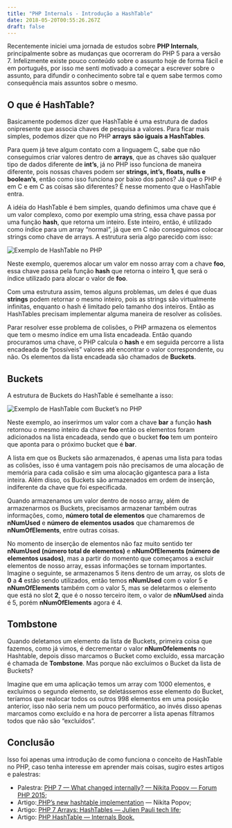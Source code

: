 ```yaml
---
title: "PHP Internals - Introdução a HashTable"
date: 2018-05-20T00:55:26.267Z
draft: false
---
```


Recentemente iniciei uma jornada de estudos sobre **PHP Internals**,
principalmente sobre as mudanças que ocorreram do PHP 5 para a versão 7.
Infelizmente existe pouco conteúdo sobre o assunto hoje de forma fácil e em
português, por isso me senti motivado a começar a escrever sobre o assunto, para
difundir o conhecimento sobre tal e quem sabe termos como consequência mais
assuntos sobre o mesmo.

## O que é HashTable?

Basicamente podemos dizer que HashTable é uma estrutura de dados onipresente que
associa chaves de pesquisa a valores. Para ficar mais simples, podemos dizer que
no PHP **arrays** **são iguais a HashTables**.

Para quem já teve algum contato com a linguagem C, sabe que não conseguimos
criar valores dentro de **arrays**, que as chaves são qualquer tipo de dados
diferente de **int’s**, já no PHP isso funciona de maneira diferente, pois
nossas chaves podem ser **strings, int’s, floats, nulls e boolean’s**, então
como isso funciona por baixo dos panos? Já que o PHP é em C e em C as coisas são
diferentes? É nesse momento que o HashTable entra.

A idéia do HashTable é bem simples, quando definimos uma chave que é um valor
complexo, como por exemplo uma string, essa chave passa por uma função **hash**,
que retorna um inteiro. Este inteiro, então, é utilizado como índice para um
array “normal”, já que em C não conseguimos colocar strings como chave de
arrays. A estrutura seria algo parecido com isso:

![Exemplo de HashTable no PHP](/uploads/2018/05/20/example-hashtable-php.png)

Neste exemplo, queremos alocar um valor em nosso array com a chave **foo**, essa
chave passa pela função **hash** que retorna o inteiro **1**, que será o índice
utilizado para alocar o valor de **foo**.

Com uma estrutura assim, temos alguns problemas, um deles é que duas **strings**
podem retornar o mesmo inteiro, pois as strings são virtualmente infinitas,
enquanto o hash é limitado pelo tamanho dos inteiros. Então as HashTables
precisam implementar alguma maneira de resolver as colisões.

Parar resolver esse problema de colisões, o PHP armazena os elementos que tem o
mesmo índice em uma lista encadeada. Então quando procuramos uma chave, o PHP
calcula o **hash** e em seguida percorre a lista encadeada de “possíveis”
valores até encontrar o valor correspondente, ou não. Os elementos da lista
encadeada são chamados de **Buckets**.

## Buckets

A estrutura de Buckets do HashTable é semelhante a isso:

![Exemplo de HashTable com Bucket’s no PHP](/uploads/2018/05/20/example-hashtable-with-buckets-in-php.png)

Neste exemplo, ao inserirmos um valor com a chave **bar** a função **hash** 
retornou o mesmo inteiro da chave **foo** então os elementos foram adicionados
na lista encadeada, sendo que o bucket **foo** tem um ponteiro que aponta para o
próximo bucket que é **bar**.

A lista em que os Buckets são armazenados, é apenas uma lista para todas as
colisões, isso é uma vantagem pois não precisamos de uma alocação de memória
para cada colisão e sim uma alocação gigantesca para a lista inteira. Além
disso, os Buckets são armazenados em ordem de inserção, indiferente da chave que
foi especificada.

Quando armazenamos um valor dentro de nosso array, além de armazenarmos os
Buckets, precisamos armazenar também outras informações, como, **número total de
elementos** que chamaremos de **nNumUsed** e **número de elementos usados** que
chamaremos de **nNumOfElements**, entre outras coisas.

No momento de inserção de elementos não faz muito sentido ter **nNumUsed (número
total de elementos)** e **nNumOfElements (número de elementos usados)**, mas a
partir do momento que começamos a excluir elementos de nosso array, essas
informações se tornam importantes. Imagine o seguinte, se armazenamos 5 itens
dentro de um array, os slots de **0** a **4** estão sendo utilizados, então
temos **nNumUsed** com o valor 5 e **nNumOfElements** também com o valor 5, mas
se deletarmos o elemento que está no slot **2**, que é o nosso terceiro item, o
valor de **nNumUsed** ainda é 5, porém **nNumOfElements** agora é 4.

## Tombstone

Quando deletamos um elemento da lista de Buckets, primeira coisa que fazemos,
como já vimos, é decrementar o valor **nNumOfelements** no Hashtable, depois
disso marcamos o Bucket como excluído, essa marcação é chamada de **Tombstone**.
Mas porque não excluímos o Bucket da lista de Buckets?

Imagine que em uma aplicação temos um array com 1000 elementos, e excluímos o
segundo elemento, se deletássemos esse elemento do Bucket, teríamos que realocar
todos os outros 998 elementos em uma posição anterior, isso não seria nem um
pouco performático, ao invés disso apenas marcamos como excluído e na hora de
percorrer a lista apenas filtramos todos que não são “excluídos”.

## Conclusão

Isso foi apenas uma introdução de como funciona o conceito de HashTable no PHP,
caso tenha interesse em aprender mais coisas, sugiro estes artigos e palestras:

* Palestra: [PHP 7 — What changed internally? — Nikita Popov — Forum PHP
2015](https://youtu.be/zekEqhaPmag?t=767);
* Artigo:[ PHP’s new hashtable
implementation](https://nikic.github.io/2014/12/22/PHPs-new-hashtable-implementation.html)
— Nikita Popov;
* Artigo: [PHP 7 Arrays: HashTables —
](http://blog.jpauli.tech/2016/04/08/hashtables.html)[Julien Pauli tech
life](http://blog.jpauli.tech/);
* Artigo: [PHP HashTable — Internals
Book.](http://www.phpinternalsbook.com/hashtables.html)
